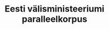 ---
title: Eesti välisministeeriumi paralleelkorpus
title_en: Parallel corpus from Estonian Ministry of Foreign Affairs
notes: 'Paralleelkorpus Eesti välisministeeriumi veebisaidi sisust http://vm.ee/en'
notes_en: 'Parallel corpus from content of Estonian Ministry of Foreign Affairs website. Website: http://vm.ee/en'
category:
  - Valitsus ja avalik sektor
category_en:
  - Government and Public Sector
resources:
  - name: valisministeeriumi paralleelkorpus
    url: 'https://www.elrc-share.eu/repository/browse/parallel-corpus-from-estonian-ministry-of-foreign-affairs-processed/8a70f41c6d1b11e7b7d400155d0267067be063c788d84a089be2732f8396972b/'
    format: TMX
    interactive: 'False'
license: OTHER
update_freq: 'http://purl.org/linked-data/sdmx/2009/code#freq-A'
organization: Välisministeerium
maintainer_name: ''
maintainer_email: vminfo@vm.ee
maintainer_phone: ''
date_issued: '21/03/2020'
date_modified: 2021/01/31
---